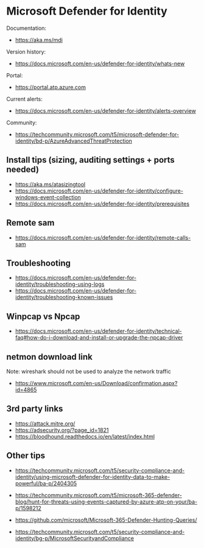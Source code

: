 # Microsoft Defender for Identity

Documentation:
- https://aka.ms/mdi

Version history:
- https://docs.microsoft.com/en-us/defender-for-identity/whats-new

Portal:
- https://portal.atp.azure.com

Current alerts:
- https://docs.microsoft.com/en-us/defender-for-identity/alerts-overview

Community:
- https://techcommunity.microsoft.com/t5/microsoft-defender-for-identity/bd-p/AzureAdvancedThreatProtection

## Install tips (sizing, auditing settings + ports needed)
- https://aka.ms/atasizingtool
- https://docs.microsoft.com/en-us/defender-for-identity/configure-windows-event-collection
- https://docs.microsoft.com/en-us/defender-for-identity/prerequisites

## Remote sam
- https://docs.microsoft.com/en-us/defender-for-identity/remote-calls-sam

## Troubleshooting
- https://docs.microsoft.com/en-us/defender-for-identity/troubleshooting-using-logs
- https://docs.microsoft.com/en-us/defender-for-identity/troubleshooting-known-issues

## Winpcap vs Npcap
- https://docs.microsoft.com/en-us/defender-for-identity/technical-faq#how-do-i-download-and-install-or-upgrade-the-npcap-driver

## netmon download link
Note: wireshark should not be used to analyze the network traffic 
- https://www.microsoft.com/en-us/Download/confirmation.aspx?id=4865

## 3rd party links
- https://attack.mitre.org/
- https://adsecurity.org/?page_id=1821
- https://bloodhound.readthedocs.io/en/latest/index.html

## Other tips
- https://techcommunity.microsoft.com/t5/security-compliance-and-identity/using-microsoft-defender-for-identity-data-to-make-powerful/ba-p/2404305
- https://techcommunity.microsoft.com/t5/microsoft-365-defender-blog/hunt-for-threats-using-events-captured-by-azure-atp-on-your/ba-p/1598212
- https://github.com/microsoft/Microsoft-365-Defender-Hunting-Queries/

- https://techcommunity.microsoft.com/t5/security-compliance-and-identity/bg-p/MicrosoftSecurityandCompliance